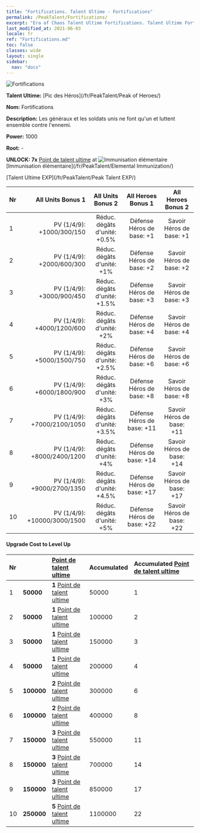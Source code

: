 ```yaml
---
title: "Fortifications. Talent Ultime - Fortifications"
permalink: /PeakTalent/Fortifications/
excerpt: "Era of Chaos Talent Ultime Fortifications. Talent Ultime Fortifications. Fortifications"
last_modified_at: 2021-06-03
locale: fr
ref: "Fortifications.md"
toc: false
classes: wide
layout: single
sidebar:
  nav: "docs"
---
```


  ![Fortifications](/images/pt/talent_1009.png)

  **Talent Ultime:** [Pic des Héros](/fr/PeakTalent/Peak of Heroes/)

  **Nom:** Fortifications

  **Description:** Les généraux et les soldats unis ne font qu'un et luttent ensemble contre l'ennemi.

  **Power:** 1000

  **Root:** -

  **UNLOCK: 7x** [Point de talent ultime](/ItemsFR/con_934/) at ![Immunisation élémentaire](/images/pt/talent_1004.png) [Immunisation élémentaire](/fr/PeakTalent/Elemental Immunization/)

  [Talent Ultime EXP](/fr/PeakTalent/Peak Talent EXP/)

  | Nr | All Units Bonus 1 | All Units Bonus 2 | All Heroes Bonus 1 | All Heroes Bonus 2 |
  |:---|--------------:|:-------------:|:-------------:|:-------------:|
  | 1 | PV (1/4/9): +1000/300/150 | Réduc. dégâts d'unité: +0.5% | Défense Héros de base: +1 | Savoir Héros de base: +1 |
  | 2 | PV (1/4/9): +2000/600/300 | Réduc. dégâts d'unité: +1% | Défense Héros de base: +2 | Savoir Héros de base: +2 |
  | 3 | PV (1/4/9): +3000/900/450 | Réduc. dégâts d'unité: +1.5% | Défense Héros de base: +3 | Savoir Héros de base: +3 |
  | 4 | PV (1/4/9): +4000/1200/600 | Réduc. dégâts d'unité: +2% | Défense Héros de base: +4 | Savoir Héros de base: +4 |
  | 5 | PV (1/4/9): +5000/1500/750 | Réduc. dégâts d'unité: +2.5% | Défense Héros de base: +6 | Savoir Héros de base: +6 |
  | 6 | PV (1/4/9): +6000/1800/900 | Réduc. dégâts d'unité: +3% | Défense Héros de base: +8 | Savoir Héros de base: +8 |
  | 7 | PV (1/4/9): +7000/2100/1050 | Réduc. dégâts d'unité: +3.5% | Défense Héros de base: +11 | Savoir Héros de base: +11 |
  | 8 | PV (1/4/9): +8000/2400/1200 | Réduc. dégâts d'unité: +4% | Défense Héros de base: +14 | Savoir Héros de base: +14 |
  | 9 | PV (1/4/9): +9000/2700/1350 | Réduc. dégâts d'unité: +4.5% | Défense Héros de base: +17 | Savoir Héros de base: +17 |
  | 10 | PV (1/4/9): +10000/3000/1500 | Réduc. dégâts d'unité: +5% | Défense Héros de base: +22 | Savoir Héros de base: +22 |


#### Upgrade Cost to Level Up

  | Nr | <i class="fas fa-coins"/> | [Point de talent ultime](/ItemsFR/con_934/) | Accumulated <i class="fas fa-coins"/> | Accumulated [Point de talent ultime](/ItemsFR/con_934/) |
  |:---|:--------------|:-------------|:-------------|:-------------|
  | 1 | **50000** | **1** [Point de talent ultime](/ItemsFR/con_934/) | 50000 | 1 |
  | 2 | **50000** | **1** [Point de talent ultime](/ItemsFR/con_934/) | 100000 | 2 |
  | 3 | **50000** | **1** [Point de talent ultime](/ItemsFR/con_934/) | 150000 | 3 |
  | 4 | **50000** | **1** [Point de talent ultime](/ItemsFR/con_934/) | 200000 | 4 |
  | 5 | **100000** | **2** [Point de talent ultime](/ItemsFR/con_934/) | 300000 | 6 |
  | 6 | **100000** | **2** [Point de talent ultime](/ItemsFR/con_934/) | 400000 | 8 |
  | 7 | **150000** | **3** [Point de talent ultime](/ItemsFR/con_934/) | 550000 | 11 |
  | 8 | **150000** | **3** [Point de talent ultime](/ItemsFR/con_934/) | 700000 | 14 |
  | 9 | **150000** | **3** [Point de talent ultime](/ItemsFR/con_934/) | 850000 | 17 |
  | 10 | **250000** | **5** [Point de talent ultime](/ItemsFR/con_934/) | 1100000 | 22 |
